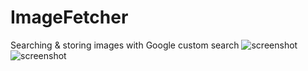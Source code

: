 # ImageFetcher
Searching & storing images with Google custom search
![screenshot](https://github.com/swat-cat/ImageFetcher/blob/master/app/src/main/res/drawable/screenshot_1.png)
![screenshot](https://github.com/swat-cat/ImageFetcher/blob/master/app/src/main/res/drawable/screenshot_2.png)
